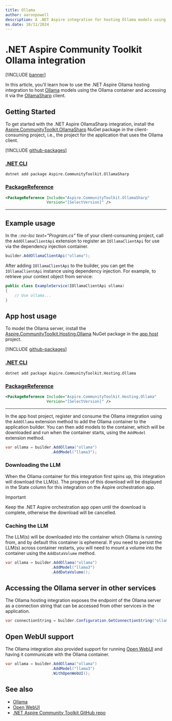 ```yaml
---
title: Ollama
author: aaronpowell
description: A .NET Aspire integration for hosting Ollama models using the Ollama container and using OllamaSharp for client integrations.
ms.date: 10/11/2024
---
```


# .NET Aspire Community Toolkit Ollama integration

[!INCLUDE [banner](includes/banner.md)]

In this article, you'll learn how to use the .NET Aspire Ollama hosting integration to host [Ollama](https://ollama.com) models using the Ollama container and accessing it via the [OllamaSharp](https://www.nuget.org/packages/OllamaSharp) client.

## Getting Started

To get started with the .NET Aspire OllamaSharp integration, install the [Aspire.CommunityToolkit.OllamaSharp](https://github.com/orgs/CommunityToolkit/packages/nuget/package/Aspire.CommunityToolkit.OllamaSharp) NuGet package in the client-consuming project, i.e., the project for the application that uses the Ollama client.

[!INCLUDE [github-packages](includes/github-packages.md)]

### [.NET CLI](#tab/dotnet-cli)

```dotnetcli
dotnet add package Aspire.CommunityToolkit.OllamaSharp
```

### [PackageReference](#tab/package-reference)

```xml
<PackageReference Include="Aspire.CommunityToolkit.OllamaSharp"
                  Version="[SelectVersion]" />
```

---

## Example usage

In the _::no-loc text="Program.cs"_ file of your client-consuming project, call the `AddOllamaClientApi` extension to register an `IOllamaClientApi` for use via the dependency injection container.

```csharp
builder.AddOllamaClientApi("ollama");
```

After adding `IOllamaClientApi` to the builder, you can get the `IOllamaClientApi` instance using dependency injection. For example, to retrieve your context object from service:

```csharp
public class ExampleService(IOllamaClientApi ollama)
{
    // Use ollama...
}
```

## App host usage

To model the Ollama server, install the [Aspire.CommunityToolkit.Hosting.Ollama](https://github.com/orgs/CommunityToolkit/packages/nuget/package/Aspire.CommunityToolkit.Hosting.Ollama) NuGet package in the [app host](xref:aspire/app-host) project.

[!INCLUDE [github-packages](includes/github-packages.md)]

### [.NET CLI](#tab/dotnet-cli)

```dotnetcli
dotnet add package Aspire.CommunityToolkit.Hosting.Ollama
```

### [PackageReference](#tab/package-reference)

```xml
<PackageReference Include="Aspire.CommunityToolkit.Hosting.Ollama"
                  Version="[SelectVersion]" />
```

---

In the app host project, register and consume the Ollama integration using the `AddOllama` extension method to add the Ollama container to the application builder. You can then add models to the container, which will be downloaded and run when the container starts, using the `AddModel` extension method.

```csharp
var ollama = builder.AddOllama("ollama")
                    .AddModel("llama3");
```

### Downloading the LLM

When the Ollama container for this integration first spins up, this integration will download the LLM(s). The progress of this download will be displayed in the State column for this integration on the Aspire orchestration app.

> [!IMPORTANT]
> Keep the .NET Aspire orchestration app open until the download is complete, otherwise the download will be cancelled.

### Caching the LLM

The LLM(s) will be downloaded into the container which Ollama is running from, and by default this container is ephemeral. If you need to persist the LLM(s) across container restarts, you will need to mount a volume into the container using the `AddDataVolume` method.

```csharp
var ollama = builder.AddOllama("ollama")
                    .AddModel("llama3")
                    .AddDataVolume();
```

## Accessing the Ollama server in other services

The Ollama hosting integration exposes the endpoint of the Ollama server as a connection string that can be accessed from other services in the application.

```csharp
var connectionString = builder.Configuration.GetConnectionString("ollama");
```

## Open WebUI support

The Ollama integration also provided support for running [Open WebUI](https://openwebui.com/) and having it communicate with the Ollama container.

```csharp
var ollama = builder.AddOllama("ollama")
                    .AddModel("llama3")
                    .WithOpenWebUI();
```

## See also

- [Ollama](https://ollama.com)
- [Open WebUI](https://openwebui.com)
- [.NET Aspire Community Toolkit GitHub repo](https://github.com/CommunityToolkit/Aspire)
